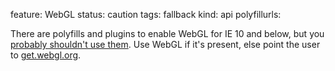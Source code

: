 feature: WebGL
status: caution
tags: fallback
kind: api
polyfillurls:

There are polyfills and plugins to enable WebGL for IE 10 and below, but you [probably shouldn't use them](http://blog.virtualglobebook.com/2011/10/webgl-in-internet-explorer.html). Use WebGL if it's present, else point the user to [get.webgl.org](http://get.webgl.org/).

